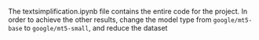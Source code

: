 The textsimplification.ipynb file contains the entire code for the project. 
In order to achieve the other results, change the model type from `google/mt5-base` to `google/mt5-small`, and reduce the dataset 
